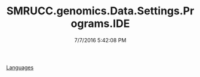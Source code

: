 ﻿---
title: SMRUCC.genomics.Data.Settings.Programs.IDE
date: 7/7/2016 5:42:08 PM
---

[Languages](T-SMRUCC.genomics.Data.Settings.Programs.IDE.Languages.html)
